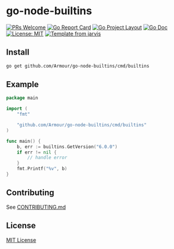 # go-node-builtins

[![PRs Welcome](https://img.shields.io/badge/PRs-welcome-brightgreen.svg)](http://makeapullrequest.com)
[![Go Report Card](https://goreportcard.com/badge/github.com/Armour/go-node-builtins)](https://goreportcard.com/report/github.com/Armour/go-node-builtins)
[![Go Project Layout](https://img.shields.io/badge/go-layout-blue.svg)](https://github.com/golang-standards/project-layout)
[![Go Doc](https://img.shields.io/badge/godoc-reference-blue.svg)](https://godoc.org/github.com/Armour/go-node-builtins/cmd/builtins)
[![License: MIT](https://img.shields.io/badge/License-MIT-blue.svg)](https://opensource.org/licenses/MIT)
[![Template from jarvis](https://img.shields.io/badge/Hi-Jarvis-ff69b4.svg)](https://github.com/Armour/Jarvis)

## Install

```bash
go get github.com/Armour/go-node-builtins/cmd/builtins
```

## Example

```go
package main

import (
	"fmt"

	"github.com/Armour/go-node-builtins/cmd/builtins"
)

func main() {
	b, err := builtins.GetVersion("6.0.0")
	if err != nil {
		// handle error
	}
	fmt.Printf("%v", b)
}
```

## Contributing

See [CONTRIBUTING.md](https://github.com/Armour/go-node-builtins/blob/master/.github/CONTRIBUTING.md)

## License

[MIT License](https://github.com/Armour/go-node-builtins/blob/master/LICENSE)
